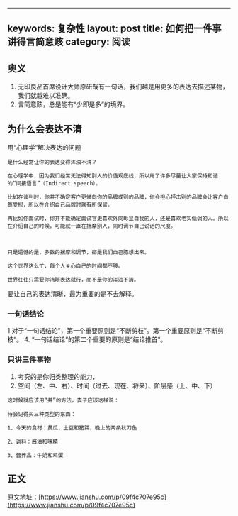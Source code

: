 
---
keywords: 复杂性
layout: post
title: 如何把一件事讲得言简意赅
category: 阅读
---

## 奥义

1. 无印良品首席设计大师原研哉有一句话，我们越是用更多的表达去描述某物，我们就越难以准确。
2. 言简意赅，总是能有“少即是多”的境界。

## 为什么会表达不清
用“心理学”解决表达的问题


```
是什么经常让你的表达变得浑浊不清？

在心理学中，因为我们经常无法得知别人的价值观底线，所以用了许多尽量让大家保持和谐的“间接语言”（Indirect speech）。

比如在谈判时，你并不确定客户更倾向你的品牌或别的品牌，你会担心抨击别的品牌会让客户自尊受损，所以在介绍自己品牌时就有所保留。

再比如你面试时，你并不能确定面试官更喜欢外向彰显自我的人，还是喜欢老实低调的人。所以在介绍自己的时候，可能就一直在揣摩别人，同时调节自己说话的尺度。



只是遗憾的是，多数的揣摩和调节，都是我们自己臆想出来。

这个世界这么忙，每个人关心自己的时间都不够。

世界往往只需要你清晰表达就行，而不是你的浑浊不清。

```

要让自己的表达清晰，最为重要的是不去解释。

### 一句话结论
1 对于“一句话结论”，第一个重要原则是“不断剪枝”。第一个重要原则是“不断剪枝”。
4. “一句话结论”的第二个重要的原则是“结论推首”。

### 只讲三件事物 
1. 考究的是你归类整理的能力，
2. 空间（左、中、右）、时间（过去、现在、将来）、阶层感（上、中、下）


```
这时候就应该用“并”的方法，妻子应该这样说：

待会记得买三种类型的东西：

1、今天的食材：黄瓜、土豆和猪蹄，晚上的两条秋刀鱼

2、调料：酱油和味精

3、营养品：牛奶和鸡蛋
```



## 正文
原文地址：[https://www.jianshu.com/p/09f4c707e95c](https://www.jianshu.com/p/09f4c707e95c)



